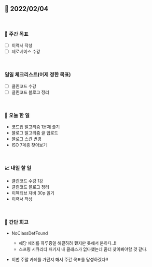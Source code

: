 ## 📅 2022/02/04

<br/>

### 🏹 주간 목표

- [ ] 이력서 작성
- [ ] 제로베이스 수강

<br/>

### 일일 체크리스트(어제 정한 목표)

- [ ] 클린코드 수강
- [ ] 클린코드 블로그 정리

<br/>

### 💯 오늘 한 일

- 코드업 알고리즘 1문제 풀기
- 블로그 알고리즘 글 업로드
- 블로그 스킨 변경
- ISO 7계층 찾아보기

<br/>

### 📈 내일 할 일

- 클린코드 수강 1강
- 클린코드 블로그 정리
- 이펙티브 자바 30p 읽기
- 이력서 작성

<br/>

### 🧐 간단 회고

- NoClassDefFound
  - 해당 에러를 하루종일 해결하려 했지만 못해서 분하다..!!
  - 스프링 시큐리티 패키지 내 클래스가 없다했는데 좀더 찾아봐야할 것 같다.
  

- 이번 주말 카페를 가던지 해서 주간 목표를 달성하겠다!!